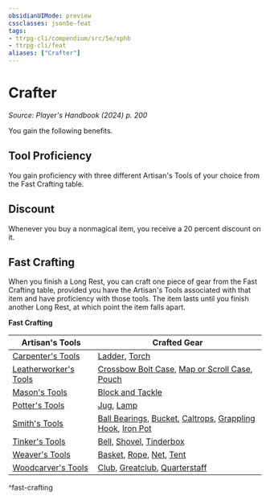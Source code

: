 ```yaml
---
obsidianUIMode: preview
cssclasses: json5e-feat
tags:
- ttrpg-cli/compendium/src/5e/xphb
- ttrpg-cli/feat
aliases: ["Crafter"]
---
```

# Crafter
*Source: Player's Handbook (2024) p. 200*  

You gain the following benefits.

## Tool Proficiency

You gain proficiency with three different Artisan's Tools of your choice from the Fast Crafting table.

## Discount

Whenever you buy a nonmagical item, you receive a 20 percent discount on it.

## Fast Crafting

When you finish a Long Rest, you can craft one piece of gear from the Fast Crafting table, provided you have the Artisan's Tools associated with that item and have proficiency with those tools. The item lasts until you finish another Long Rest, at which point the item falls apart.

**Fast Crafting**

| Artisan's Tools | Crafted Gear |
|-----------------|--------------|
| [Carpenter's Tools](3-Mechanics/CLI/items/carpenters-tools-xphb.md) | [Ladder](3-Mechanics/CLI/items/ladder-xphb.md), [Torch](3-Mechanics/CLI/items/torch-xphb.md) |
| [Leatherworker's Tools](3-Mechanics/CLI/items/leatherworkers-tools-xphb.md) | [Crossbow Bolt Case](3-Mechanics/CLI/items/crossbow-bolt-case-xphb.md), [Map or Scroll Case](3-Mechanics/CLI/items/map-or-scroll-case-xphb.md), [Pouch](3-Mechanics/CLI/items/pouch-xphb.md) |
| [Mason's Tools](3-Mechanics/CLI/items/masons-tools-xphb.md) | [Block and Tackle](3-Mechanics/CLI/items/block-and-tackle-xphb.md) |
| [Potter's Tools](3-Mechanics/CLI/items/potters-tools-xphb.md) | [Jug](3-Mechanics/CLI/items/jug-xphb.md), [Lamp](3-Mechanics/CLI/items/lamp-xphb.md) |
| [Smith's Tools](3-Mechanics/CLI/items/smiths-tools-xphb.md) | [Ball Bearings](3-Mechanics/CLI/items/ball-bearings-xphb.md), [Bucket](3-Mechanics/CLI/items/bucket-xphb.md), [Caltrops](3-Mechanics/CLI/items/caltrops-xphb.md), [Grappling Hook](3-Mechanics/CLI/items/grappling-hook-xphb.md), [Iron Pot](3-Mechanics/CLI/items/iron-pot-xphb.md) |
| [Tinker's Tools](3-Mechanics/CLI/items/tinkers-tools-xphb.md) | [Bell](3-Mechanics/CLI/items/bell-xphb.md), [Shovel](3-Mechanics/CLI/items/shovel-xphb.md), [Tinderbox](3-Mechanics/CLI/items/tinderbox-xphb.md) |
| [Weaver's Tools](3-Mechanics/CLI/items/weavers-tools-xphb.md) | [Basket](3-Mechanics/CLI/items/basket-xphb.md), [Rope](3-Mechanics/CLI/items/rope-xphb.md), [Net](3-Mechanics/CLI/items/net-xphb.md), [Tent](3-Mechanics/CLI/items/tent-xphb.md) |
| [Woodcarver's Tools](3-Mechanics/CLI/items/woodcarvers-tools-xphb.md) | [Club](3-Mechanics/CLI/items/club-xphb.md), [Greatclub](3-Mechanics/CLI/items/greatclub-xphb.md), [Quarterstaff](3-Mechanics/CLI/items/quarterstaff-xphb.md) |
^fast-crafting